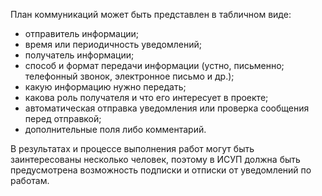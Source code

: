 План коммуникаций может быть представлен в табличном виде:

- отправитель информации;
- время или периодичность уведомлений;
- получатель информации;
- способ и формат передачи информации (устно, письменно; телефонный звонок, электронное письмо и др.);
- какую информацию нужно передать;
- какова роль получателя и что его интересует в проекте;
- автоматическая отправка уведомления или проверка сообщения перед отправкой;
- дополнительные поля либо комментарий.

В результатах и процессе выполнения работ могут быть заинтересованы несколько человек, поэтому в ИСУП должна быть предусмотрена возможность подписки и отписки от уведомлений по работам.
